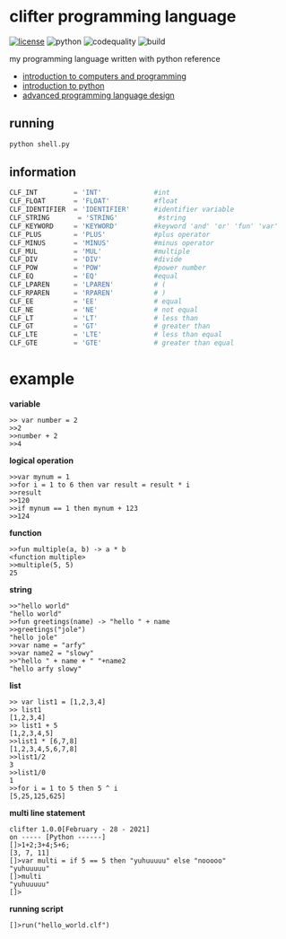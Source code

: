 # clifter programming language

[![license](https://img.shields.io/github/license/slowy07/slowy_programming_language?style=for-the-badge)](LICENSE)
![python](https://img.shields.io/badge/Python-3776AB?style=for-the-badge&logo=python&logoColor=white)
![codequality](https://img.shields.io/codefactor/grade/github/slowy07/clifter_programming_language/main?style=for-the-badge)
![build](https://img.shields.io/github/workflow/status/slowy07/clifter_programming_language/CodeQL?style=for-the-badge)


my programming language written with python
reference
- [introduction to computers and programming](https://www.pearsonhighered.com/assets/samplechapter/0/3/2/1/0321537114.pdf)
- [introduction to python](http://tdc-www.harvard.edu/Python.pdf)
- [advanced programming language design](https://www.researchgate.net/publication/220692467_Advanced_programming_language_design)

## running
```bash
python shell.py
```


## information
```python
CLF_INT			= 'INT'             #int
CLF_FLOAT    	= 'FLOAT'           #float
CLF_IDENTIFIER	= 'IDENTIFIER'      #identifier variable
CLF_STRING       = 'STRING'          #string
CLF_KEYWORD		= 'KEYWORD'         #keyword 'and' 'or' 'fun' 'var'
CLF_PLUS     	= 'PLUS'            #plus operator
CLF_MINUS    	= 'MINUS'           #minus operator
CLF_MUL      	= 'MUL'             #multiple
CLF_DIV      	= 'DIV'             #divide
CLF_POW			= 'POW'             #power number
CLF_EQ			= 'EQ'              #equal 
CLF_LPAREN   	= 'LPAREN'          # (
CLF_RPAREN   	= 'RPAREN'          # )
CLF_EE			= 'EE'              # equal
CLF_NE			= 'NE'              # not equal
CLF_LT			= 'LT'              # less than
CLF_GT			= 'GT'              # greater than
CLF_LTE			= 'LTE'             # less than equal
CLF_GTE			= 'GTE'             # greater than equal
```

# example
**variable**
```
>> var number = 2
>>2
>>number + 2
>>4
```
**logical operation**
```
>>var mynum = 1
>>for i = 1 to 6 then var result = result * i
>>result
>>120
>>if mynum == 1 then mynum + 123
>>124
```
**function**
```
>>fun multiple(a, b) -> a * b
<function multiple>
>>multiple(5, 5)
25
```
**string**
```
>>"hello world"
"hello world"
>>fun greetings(name) -> "hello " + name
>>greetings("jole")
"hello jole"
>>var name = "arfy"
>>var name2 = "slowy"
>>"hello " + name + " "+name2
"hello arfy slowy"
```
**list**
```
>> var list1 = [1,2,3,4]
>> list1
[1,2,3,4]
>> list1 + 5
[1,2,3,4,5]
>>list1 * [6,7,8]
[1,2,3,4,5,6,7,8]
>>list1/2
3
>>list1/0
1
>>for i = 1 to 5 then 5 ^ i
[5,25,125,625]
```
**multi line statement**
```
clifter 1.0.0[February - 28 - 2021] 
on ----- [Python ------]
[]>1+2;3+4;5+6;
[3, 7, 11]
[]>var multi = if 5 == 5 then "yuhuuuuu" else "nooooo"
"yuhuuuuu"
[]>multi
"yuhuuuuu"
[]>
```

**running script**
```
[]>run("hello_world.clf")
```
